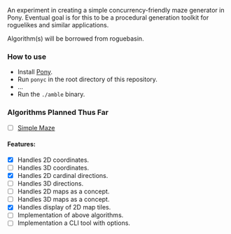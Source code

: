 An experiment in creating a simple concurrency-friendly maze generator in Pony.
Eventual goal is for this to be a procedural generation toolkit for roguelikes and similar applications.

Algorithm(s) will be borrowed from roguebasin.

### How to use
* Install [Pony](https://github.com/ponylang/ponyc/blob/master/README.md#installation).
* Run `ponyc` in the root directory of this repository.
* ...
* Run the `./amble` binary.

### Algorithms Planned Thus Far
* [ ] [Simple Maze](http://www.roguebasin.com/index.php?title=Simple_maze#Maze_Generator_in_Javascript)

#### Features:

* [X] Handles 2D coordinates.
* [ ] Handles 3D coordinates.
* [X] Handles 2D cardinal directions.
* [ ] Handles 3D directions.
* [ ] Handles 2D maps as a concept.
* [ ] Handles 3D maps as a concept.
* [X] Handles display of 2D map tiles.
* [ ] Implementation of above algorithms.
* [ ] Implementation a CLI tool with options.